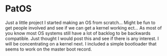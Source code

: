 # PatOS
Just a little project I started making an OS from scratch...
Might be fun to get people involved and see if we can get a kernel working ect...
As most of you know most OS systems still have a lot of backlog to be backwards compatible.
Just thought I would post this and see if there is any interest.
I will be concentrating on a kernel next.
I included a simple bootloader that seems to work on the master boot record.
